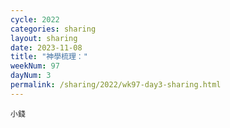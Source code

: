 ```yaml
---
cycle: 2022
categories: sharing
layout: sharing
date: 2023-11-08
title: "神學梳理："
weekNum: 97
dayNum: 3
permalink: /sharing/2022/wk97-day3-sharing.html
---
```


[](https://eccseattle.github.io/media/sharing/2022/wk097/2023-11-08-bin.m4a)

`小錢`